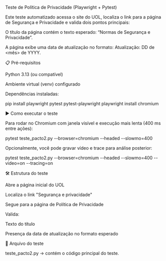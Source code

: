 Teste de Política de Privacidade (Playwright + Pytest)

Este teste automatizado acessa o site do UOL, localiza o link para a página de Segurança e Privacidade e valida dois pontos principais:

O título da página contém o texto esperado:
“Normas de Segurança e Privacidade”.

A página exibe uma data de atualização no formato:
Atualização: DD de <mês> de YYYY.

📋 Pré-requisitos

Python 3.13 (ou compatível)

Ambiente virtual (venv) configurado

Dependências instaladas:

pip install playwright pytest pytest-playwright
playwright install chromium

▶️ Como executar o teste

Para rodar no Chromium com janela visível e execução mais lenta (400 ms entre ações):

pytest teste_pacto2.py --browser=chromium --headed --slowmo=400


Opcionalmente, você pode gravar vídeo e trace para análise posterior:

pytest teste_pacto2.py --browser=chromium --headed --slowmo=400 --video=on --tracing=on

🛠 Estrutura do teste

Abre a página inicial do UOL

Localiza o link "Segurança e privacidade"

Segue para a página de Política de Privacidade

Valida:

Texto do título

Presença da data de atualização no formato esperado

📂 Arquivo do teste

teste_pacto2.py → contém o código principal do teste.
